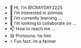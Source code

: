- 👋 Hi, I’m @CRAYDAY2225
- 👀 I’m interested in animals
- 🌱 I’m currently learning ...
- 💞️ I’m looking to collaborate on ...
- 📫 How to reach me ...
- 😄 Pronouns: he him
- ⚡ Fun fact: im a farmer
  

<!---
CRAYDAY2225/CRAYDAY2225 is a ✨ special ✨ repository because its `README.md` (this file) appears on your GitHub profile.
You can click the Preview link to take a look at your changes.
--->
